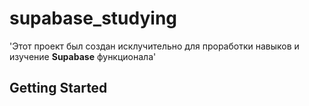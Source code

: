 # supabase_studying

'Этот проект был создан исклучительно для проработки навыков и изучение <b>Supabase</b> функционала'

## Getting Started

